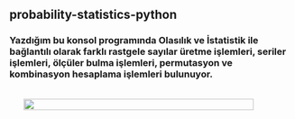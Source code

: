 ## probability-statistics-python
### Yazdığım bu konsol programında Olasılık ve İstatistik ile bağlantılı olarak farklı rastgele sayılar üretme işlemleri, seriler işlemleri, ölçüler bulma işlemleri, permutasyon ve kombinasyon hesaplama işlemleri bulunuyor.
<br/>
<div style="display: flex; justify-content:center;">
<img src="https://i.hizliresim.com/r2vddpl.gif" style="width:90%"/>
</div>

